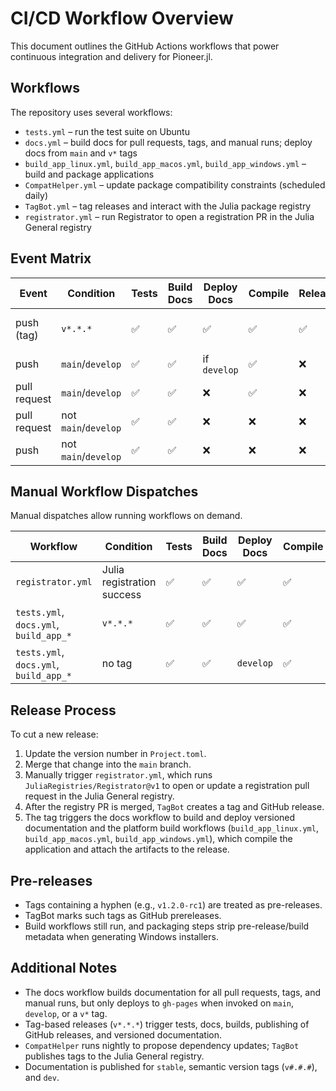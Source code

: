 # CI/CD Workflow Overview

This document outlines the GitHub Actions workflows that power continuous integration and delivery for Pioneer.jl.

## Workflows

The repository uses several workflows:

- `tests.yml` – run the test suite on Ubuntu
- `docs.yml` – build docs for pull requests, tags, and manual runs; deploy docs from `main` and `v*` tags
- `build_app_linux.yml`, `build_app_macos.yml`, `build_app_windows.yml` – build and package applications
- `CompatHelper.yml` – update package compatibility constraints (scheduled daily)
- `TagBot.yml` – tag releases and interact with the Julia package registry
- `registrator.yml` – run Registrator to open a registration PR in the Julia General registry

## Event Matrix

| Event | Condition | Tests | Build Docs  | Deploy Docs | Compile | Release | Purpose |
| --- | --- | --- | --- | --- | --- | --- | --- |
| push (tag) | `v*.*.*` | :white_check_mark: | :white_check_mark: | :white_check_mark: | :white_check_mark: | :white_check_mark: | Release new version |
| push | `main`/`develop` | :white_check_mark: | :white_check_mark: | if `develop` | :white_check_mark: | :x: | Merge or hotfix |
| pull request | `main`/`develop` | :white_check_mark: | :white_check_mark: | :x: | :white_check_mark: | :x: | Completed feature |
| pull request | not `main`/`develop` | :white_check_mark: | :white_check_mark: | :x: | :x: | :x: | WIP feature |
| push | not `main`/`develop` | :white_check_mark: | :white_check_mark: | :x: | :x: | :x: | WIP feature |

## Manual Workflow Dispatches

Manual dispatches allow running workflows on demand.

| Workflow | Condition | Tests | Build Docs | Deploy Docs | Compile | Release | Purpose |
|----------|-----------|-------|------|--------|---------|---------|---------|
| `registrator.yml` | Julia registration success | :white_check_mark: | :white_check_mark: | :white_check_mark: | :white_check_mark: | :white_check_mark: | Release new version |
| `tests.yml`, `docs.yml`, `build_app_*` | `v*.*.*` | :white_check_mark: | :white_check_mark: | :white_check_mark:  | :white_check_mark: | :white_check_mark: | Manually rerun or troubleshoot |
| `tests.yml`, `docs.yml`, `build_app_*` | no tag | :white_check_mark: | :white_check_mark: | `develop` | :white_check_mark: | :x: | Test/build dev version |
  
## Release Process

To cut a new release:

1. Update the version number in `Project.toml`.
2. Merge that change into the `main` branch.
3. Manually trigger `registrator.yml`, which runs `JuliaRegistries/Registrator@v1` to open or update a registration pull request in the Julia General registry.
4. After the registry PR is merged, `TagBot` creates a tag and GitHub release.
5. The tag triggers the docs workflow to build and deploy versioned documentation and the platform build workflows (`build_app_linux.yml`, `build_app_macos.yml`, `build_app_windows.yml`), which compile the application and attach the artifacts to the release.

## Pre-releases

- Tags containing a hyphen (e.g., `v1.2.0-rc1`) are treated as pre-releases.
- TagBot marks such tags as GitHub prereleases.
- Build workflows still run, and packaging steps strip pre-release/build metadata when generating Windows installers.

## Additional Notes

- The docs workflow builds documentation for all pull requests, tags, and manual runs, but only deploys to `gh-pages` when invoked on `main`, `develop`, or a `v*` tag.
- Tag-based releases (`v*.*.*`) trigger tests, docs, builds, publishing of GitHub releases, and versioned documentation.
- `CompatHelper` runs nightly to propose dependency updates; `TagBot` publishes tags to the Julia General registry.
- Documentation is published for `stable`, semantic version tags (`v#.#.#`), and `dev`.